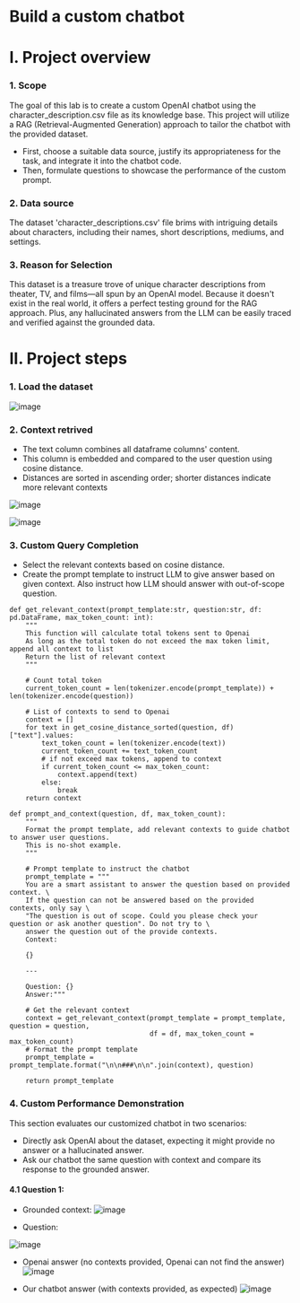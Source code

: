 # Build a custom chatbot

# I. Project overview
### 1. Scope
The goal of this lab is to create a custom OpenAI chatbot using the character_description.csv file as its knowledge base. 
This project will utilize a RAG (Retrieval-Augmented Generation) approach to tailor the chatbot with the provided dataset.
- First, choose a suitable data source, justify its appropriateness for the task, and integrate it into the chatbot code. 
- Then, formulate questions to showcase the performance of the custom prompt. 

### 2. Data source
The dataset 'character_descriptions.csv' file brims with intriguing details about characters, including their names, short descriptions, mediums, and settings.

### 3. Reason for Selection
This dataset is a treasure trove of unique character descriptions from theater, TV, and films—all spun by an OpenAI model. 
Because it doesn't exist in the real world, it offers a perfect testing ground for the RAG approach. 
Plus, any hallucinated answers from the LLM can be easily traced and verified against the grounded data.

# II. Project steps
### 1. Load the dataset
![image](https://github.com/user-attachments/assets/b42a42ac-a225-48ba-b96b-cfdb60384c94)

### 2. Context retrived
- The text column combines all dataframe columns' content.
- This column is embedded and compared to the user question using cosine distance.
- Distances are sorted in ascending order; shorter distances indicate more relevant contexts

![image](https://github.com/user-attachments/assets/a1504941-a6d0-4dc0-beb7-8575c149dab0)

![image](https://github.com/user-attachments/assets/9e0ce3f7-892b-4367-a3b1-889e5fb1ceef)


### 3. Custom Query Completion
- Select the relevant contexts based on cosine distance.
- Create the prompt template to instruct LLM to give answer based on given context. Also instruct how LLM should answer with out-of-scope question.

```
def get_relevant_context(prompt_template:str, question:str, df: pd.DataFrame, max_token_count: int):
    """
    This function will calculate total tokens sent to Openai
    As long as the total token do not exceed the max token limit, append all context to list
    Return the list of relevant context
    """
    
    # Count total token
    current_token_count = len(tokenizer.encode(prompt_template)) + len(tokenizer.encode(question))

    # List of contexts to send to Openai
    context = []
    for text in get_cosine_distance_sorted(question, df)["text"].values:
        text_token_count = len(tokenizer.encode(text))
        current_token_count += text_token_count
        # if not exceed max tokens, append to context
        if current_token_count <= max_token_count:
            context.append(text)
        else:
            break
    return context
```


```
def prompt_and_context(question, df, max_token_count):
    """
    Format the prompt template, add relevant contexts to guide chatbot to answer user questions.
    This is no-shot example.
    """

    # Prompt template to instruct the chatbot
    prompt_template = """
    You are a smart assistant to answer the question based on provided context. \
    If the question can not be answered based on the provided contexts, only say \ 
    "The question is out of scope. Could you please check your question or ask another question". Do not try to \
    answer the question out of the provide contexts.
    Context: 

    {}

    ---

    Question: {}
    Answer:"""

    # Get the relevant context
    context = get_relevant_context(prompt_template = prompt_template, question = question, 
                                   df = df, max_token_count = max_token_count)
    # Format the prompt template
    prompt_template = prompt_template.format("\n\n###\n\n".join(context), question)

    return prompt_template
```


### 4. Custom Performance Demonstration
This section evaluates our customized chatbot in two scenarios:
- Directly ask OpenAI about the dataset, expecting it might provide no answer or a hallucinated answer.
- Ask our chatbot the same question with context and compare its response to the grounded answer.

#### 4.1 Question 1:
- Grounded context:
![image](https://github.com/user-attachments/assets/6d3b9d77-0ed4-4061-95f4-cb6db9c3adf8)

- Question:

![image](https://github.com/user-attachments/assets/deaeaa92-8405-4de4-87a4-a9436440f8c4)

- Openai answer (no contexts provided, Openai can not find the answer)
![image](https://github.com/user-attachments/assets/895f797e-b59d-4273-8957-24efa39bcffa)

- Our chatbot answer (with contexts provided, as expected)
![image](https://github.com/user-attachments/assets/1913c33a-5a79-4622-b264-985db2184777)



